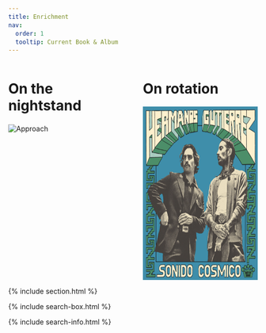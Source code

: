 ```yaml
---
title: Enrichment
nav:
  order: 1
  tooltip: Current Book & Album
---
```


<div style="display: flex;">

  <!-- Music section -->
  <div style="flex: 1; padding-right: 20px;">
    <h1>On the nightstand</h1>
    <img src="dawn.jpeg" alt="Approach" style="width: 275px; height: 350px; margin-right: 10px; vertical-align: middle;">
  </div>

  <!-- Book section -->
  <div style="flex: 1; padding-left: 20px;">
    <h1>On rotation</h1>
<img src="hermanos.png" alt="Approach" style="width: 350px; height: 350px; margin-right: 10px; vertical-align: middle;">
  </div>

</div>

{% include section.html %}

{% include search-box.html %}

{% include search-info.html %}
